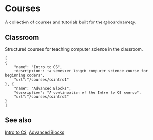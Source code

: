 # Courses

A collection of courses and tutorials built for the @boardname@.

## Classroom

Structured courses for teaching computer science in the classroom.

```codecard
[
{
    "name": "Intro to CS",
    "description": "A semester length computer science course for beginning coders",
    "url":"/courses/csintro1"
}, {
    "name": "Advanced Blocks",
    "description": "A continuation of the Intro to CS course",
    "url":"/courses/csintro2"
}
]
```

## See also

[Intro to CS](/courses/csintro1),
[Advanced Blocks](/courses/csintro2)
